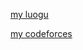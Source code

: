 [my luogu](https://www.luogu.org/space/show?uid=157598)

[my codeforces](https://codeforces.com/profile/qbu666666)
